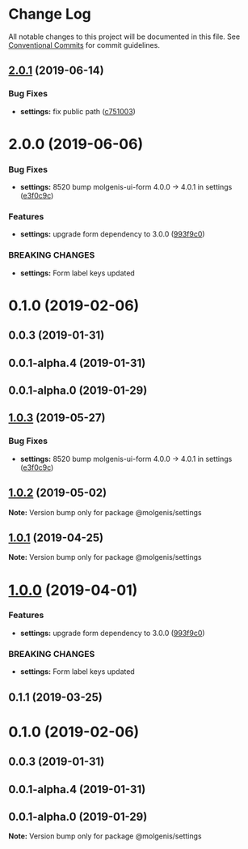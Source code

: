 # Change Log

All notable changes to this project will be documented in this file.
See [Conventional Commits](https://conventionalcommits.org) for commit guidelines.

## [2.0.1](https://github.com/molgenis/molgenis-frontend/compare/@molgenis-ui/settings@2.0.0...@molgenis-ui/settings@2.0.1) (2019-06-14)


### Bug Fixes

* **settings:** fix public path ([c751003](https://github.com/molgenis/molgenis-frontend/commit/c751003))





# 2.0.0 (2019-06-06)


### Bug Fixes

* **settings:** 8520 bump molgenis-ui-form 4.0.0 -> 4.0.1 in settings ([e3f0c9c](https://github.com/molgenis/molgenis-frontend/commit/e3f0c9c))


### Features

* **settings:** upgrade form dependency to 3.0.0 ([993f9c0](https://github.com/molgenis/molgenis-frontend/commit/993f9c0))


### BREAKING CHANGES

* **settings:** Form label keys updated



# 0.1.0 (2019-02-06)



## 0.0.3 (2019-01-31)



## 0.0.1-alpha.4 (2019-01-31)



## 0.0.1-alpha.0 (2019-01-29)





## [1.0.3](https://github.com/molgenis/molgenis-frontend/compare/@molgenis/settings@1.0.2...@molgenis/settings@1.0.3) (2019-05-27)


### Bug Fixes

* **settings:** 8520 bump molgenis-ui-form 4.0.0 -> 4.0.1 in settings ([e3f0c9c](https://github.com/molgenis/molgenis-frontend/commit/e3f0c9c))





## [1.0.2](https://github.com/molgenis/molgenis-frontend/compare/@molgenis/settings@1.0.1...@molgenis/settings@1.0.2) (2019-05-02)

**Note:** Version bump only for package @molgenis/settings





## [1.0.1](https://github.com/molgenis/molgenis-frontend/compare/@molgenis/settings@1.0.0...@molgenis/settings@1.0.1) (2019-04-25)

**Note:** Version bump only for package @molgenis/settings





# [1.0.0](https://github.com/molgenis/molgenis-frontend/compare/@molgenis/settings@0.1.1...@molgenis/settings@1.0.0) (2019-04-01)


### Features

* **settings:** upgrade form dependency to 3.0.0 ([993f9c0](https://github.com/molgenis/molgenis-frontend/commit/993f9c0))


### BREAKING CHANGES

* **settings:** Form label keys updated





## 0.1.1 (2019-03-25)



# 0.1.0 (2019-02-06)



## 0.0.3 (2019-01-31)



## 0.0.1-alpha.4 (2019-01-31)



## 0.0.1-alpha.0 (2019-01-29)

**Note:** Version bump only for package @molgenis/settings
